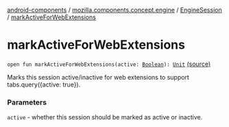 [android-components](../../index.md) / [mozilla.components.concept.engine](../index.md) / [EngineSession](index.md) / [markActiveForWebExtensions](./mark-active-for-web-extensions.md)

# markActiveForWebExtensions

`open fun markActiveForWebExtensions(active: `[`Boolean`](https://kotlinlang.org/api/latest/jvm/stdlib/kotlin/-boolean/index.html)`): `[`Unit`](https://kotlinlang.org/api/latest/jvm/stdlib/kotlin/-unit/index.html) [(source)](https://github.com/mozilla-mobile/android-components/blob/master/components/concept/engine/src/main/java/mozilla/components/concept/engine/EngineSession.kt#L584)

Marks this session active/inactive for web extensions to support
tabs.query({active: true}).

### Parameters

`active` - whether this session should be marked as active or inactive.